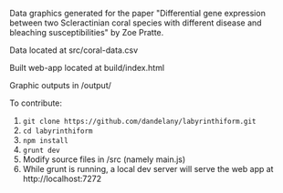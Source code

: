 Data graphics generated for the paper "Differential gene expression between two Scleractinian coral species with
different disease and bleaching susceptibilities" by Zoe Pratte.

Data located at src/coral-data.csv

Built web-app located at build/index.html

Graphic outputs in /output/

To contribute:

1. `git clone https://github.com/dandelany/labyrinthiform.git`
2. `cd labyrinthiform`
3. `npm install`
4. `grunt dev`
5. Modify source files in /src (namely main.js)
6. While grunt is running, a local dev server will serve the web app at http://localhost:7272

